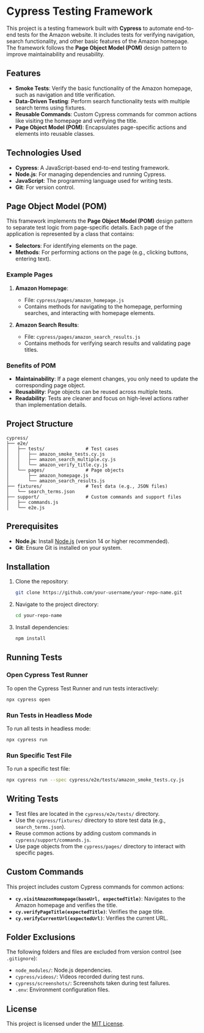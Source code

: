# Cypress Testing Framework

This project is a testing framework built with **Cypress** to automate end-to-end tests for the Amazon website. It includes tests for verifying navigation, search functionality, and other basic features of the Amazon homepage. The framework follows the **Page Object Model (POM)** design pattern to improve maintainability and reusability.

## Features
- **Smoke Tests**: Verify the basic functionality of the Amazon homepage, such as navigation and title verification.
- **Data-Driven Testing**: Perform search functionality tests with multiple search terms using fixtures.
- **Reusable Commands**: Custom Cypress commands for common actions like visiting the homepage and verifying the title.
- **Page Object Model (POM)**: Encapsulates page-specific actions and elements into reusable classes.

## Technologies Used
- **Cypress**: A JavaScript-based end-to-end testing framework.
- **Node.js**: For managing dependencies and running Cypress.
- **JavaScript**: The programming language used for writing tests.
- **Git**: For version control.

## Page Object Model (POM)
This framework implements the **Page Object Model (POM)** design pattern to separate test logic from page-specific details. Each page of the application is represented by a class that contains:
- **Selectors**: For identifying elements on the page.
- **Methods**: For performing actions on the page (e.g., clicking buttons, entering text).

### Example Pages
1. **Amazon Homepage**:
   - File: `cypress/pages/amazon_homepage.js`
   - Contains methods for navigating to the homepage, performing searches, and interacting with homepage elements.

2. **Amazon Search Results**:
   - File: `cypress/pages/amazon_search_results.js`
   - Contains methods for verifying search results and validating page titles.

### Benefits of POM
- **Maintainability**: If a page element changes, you only need to update the corresponding page object.
- **Reusability**: Page objects can be reused across multiple tests.
- **Readability**: Tests are cleaner and focus on high-level actions rather than implementation details.

## Project Structure
```
cypress/
├── e2e/
│   ├── tests/               # Test cases
│   │   ├── amazon_smoke_tests.cy.js
│   │   ├── amazon_search_multiple.cy.js
│   │   └── amazon_verify_title.cy.js
│   └── pages/               # Page objects
│       ├── amazon_homepage.js
│       └── amazon_search_results.js
├── fixtures/                # Test data (e.g., JSON files)
│   └── search_terms.json
├── support/                 # Custom commands and support files
│   ├── commands.js
│   └── e2e.js
```

## Prerequisites
- **Node.js**: Install [Node.js](https://nodejs.org/) (version 14 or higher recommended).
- **Git**: Ensure Git is installed on your system.

## Installation
1. Clone the repository:
   ```bash
   git clone https://github.com/your-username/your-repo-name.git
   ```
2. Navigate to the project directory:
   ```bash
   cd your-repo-name
   ```
3. Install dependencies:
   ```bash
   npm install
   ```

## Running Tests
### Open Cypress Test Runner
To open the Cypress Test Runner and run tests interactively:
```bash
npx cypress open
```

### Run Tests in Headless Mode
To run all tests in headless mode:
```bash
npx cypress run
```

### Run Specific Test File
To run a specific test file:
```bash
npx cypress run --spec cypress/e2e/tests/amazon_smoke_tests.cy.js
```

## Writing Tests
- Test files are located in the `cypress/e2e/tests/` directory.
- Use the `cypress/fixtures/` directory to store test data (e.g., `search_terms.json`).
- Reuse common actions by adding custom commands in `cypress/support/commands.js`.
- Use page objects from the `cypress/pages/` directory to interact with specific pages.

## Custom Commands
This project includes custom Cypress commands for common actions:
- **`cy.visitAmazonHomepage(baseUrl, expectedTitle)`**: Navigates to the Amazon homepage and verifies the title.
- **`cy.verifyPageTitle(expectedTitle)`**: Verifies the page title.
- **`cy.verifyCurrentUrl(expectedUrl)`**: Verifies the current URL.

## Folder Exclusions
The following folders and files are excluded from version control (see `.gitignore`):
- `node_modules/`: Node.js dependencies.
- `cypress/videos/`: Videos recorded during test runs.
- `cypress/screenshots/`: Screenshots taken during test failures.
- `.env`: Environment configuration files.

## License
This project is licensed under the [MIT License](LICENSE).